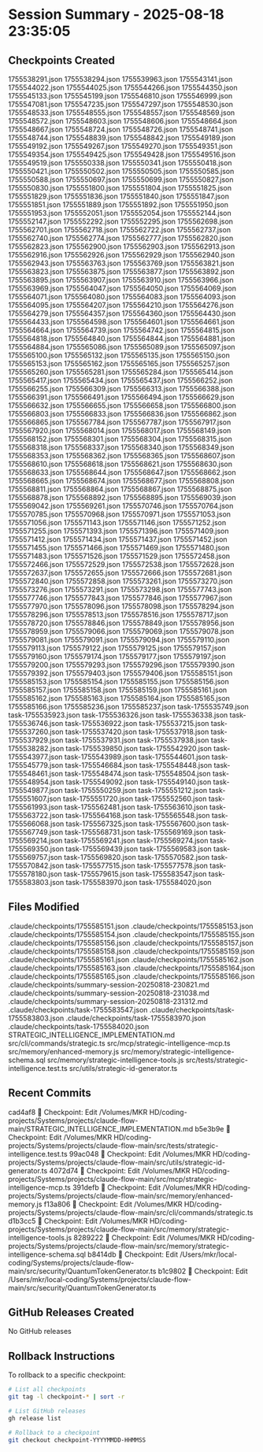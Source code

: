# Session Summary - 2025-08-18 23:35:05

## Checkpoints Created
1755538291.json
1755538294.json
1755539963.json
1755543141.json
1755544022.json
1755544025.json
1755544266.json
1755544350.json
1755545133.json
1755545199.json
1755546810.json
1755546999.json
1755547081.json
1755547235.json
1755547297.json
1755548530.json
1755548533.json
1755548555.json
1755548557.json
1755548569.json
1755548572.json
1755548603.json
1755548606.json
1755548664.json
1755548667.json
1755548724.json
1755548726.json
1755548741.json
1755548744.json
1755548839.json
1755548842.json
1755549189.json
1755549192.json
1755549267.json
1755549270.json
1755549351.json
1755549354.json
1755549425.json
1755549428.json
1755549516.json
1755549519.json
1755550338.json
1755550341.json
1755550418.json
1755550421.json
1755550502.json
1755550505.json
1755550585.json
1755550588.json
1755550697.json
1755550699.json
1755550827.json
1755550830.json
1755551800.json
1755551804.json
1755551825.json
1755551829.json
1755551836.json
1755551840.json
1755551847.json
1755551851.json
1755551889.json
1755551892.json
1755551950.json
1755551953.json
1755552051.json
1755552054.json
1755552144.json
1755552147.json
1755552292.json
1755552295.json
1755562698.json
1755562701.json
1755562718.json
1755562722.json
1755562737.json
1755562740.json
1755562774.json
1755562777.json
1755562820.json
1755562823.json
1755562900.json
1755562903.json
1755562913.json
1755562916.json
1755562926.json
1755562929.json
1755562940.json
1755562943.json
1755563763.json
1755563769.json
1755563821.json
1755563823.json
1755563875.json
1755563877.json
1755563892.json
1755563895.json
1755563907.json
1755563910.json
1755563966.json
1755563969.json
1755564047.json
1755564050.json
1755564069.json
1755564071.json
1755564080.json
1755564083.json
1755564093.json
1755564095.json
1755564207.json
1755564210.json
1755564276.json
1755564279.json
1755564357.json
1755564360.json
1755564430.json
1755564433.json
1755564598.json
1755564601.json
1755564661.json
1755564664.json
1755564739.json
1755564742.json
1755564815.json
1755564818.json
1755564840.json
1755564844.json
1755564881.json
1755564884.json
1755565086.json
1755565089.json
1755565097.json
1755565100.json
1755565132.json
1755565135.json
1755565150.json
1755565153.json
1755565162.json
1755565165.json
1755565257.json
1755565260.json
1755565281.json
1755565284.json
1755565414.json
1755565417.json
1755565434.json
1755565437.json
1755566252.json
1755566255.json
1755566309.json
1755566313.json
1755566388.json
1755566391.json
1755566491.json
1755566494.json
1755566629.json
1755566632.json
1755566655.json
1755566658.json
1755566800.json
1755566803.json
1755566833.json
1755566836.json
1755566862.json
1755566865.json
1755567784.json
1755567787.json
1755567917.json
1755567920.json
1755568014.json
1755568017.json
1755568149.json
1755568152.json
1755568301.json
1755568304.json
1755568315.json
1755568318.json
1755568337.json
1755568340.json
1755568349.json
1755568353.json
1755568362.json
1755568365.json
1755568607.json
1755568610.json
1755568618.json
1755568621.json
1755568630.json
1755568633.json
1755568644.json
1755568647.json
1755568662.json
1755568665.json
1755568674.json
1755568677.json
1755568808.json
1755568811.json
1755568864.json
1755568867.json
1755568875.json
1755568878.json
1755568892.json
1755568895.json
1755569039.json
1755569042.json
1755569261.json
1755570746.json
1755570764.json
1755570785.json
1755570968.json
1755570971.json
1755571053.json
1755571056.json
1755571143.json
1755571146.json
1755571252.json
1755571255.json
1755571393.json
1755571396.json
1755571409.json
1755571412.json
1755571434.json
1755571437.json
1755571452.json
1755571455.json
1755571466.json
1755571469.json
1755571480.json
1755571483.json
1755571526.json
1755571529.json
1755572458.json
1755572466.json
1755572529.json
1755572538.json
1755572628.json
1755572637.json
1755572655.json
1755572666.json
1755572681.json
1755572840.json
1755572858.json
1755573261.json
1755573270.json
1755573276.json
1755573291.json
1755573298.json
1755577743.json
1755577746.json
1755577843.json
1755577846.json
1755577967.json
1755577970.json
1755578096.json
1755578098.json
1755578294.json
1755578296.json
1755578513.json
1755578516.json
1755578717.json
1755578720.json
1755578846.json
1755578849.json
1755578956.json
1755578959.json
1755579066.json
1755579069.json
1755579078.json
1755579081.json
1755579091.json
1755579094.json
1755579110.json
1755579113.json
1755579122.json
1755579125.json
1755579157.json
1755579160.json
1755579174.json
1755579177.json
1755579197.json
1755579200.json
1755579293.json
1755579296.json
1755579390.json
1755579392.json
1755579403.json
1755579406.json
1755585151.json
1755585153.json
1755585154.json
1755585155.json
1755585156.json
1755585157.json
1755585158.json
1755585159.json
1755585161.json
1755585162.json
1755585163.json
1755585164.json
1755585165.json
1755585166.json
1755585236.json
1755585237.json
task-1755535749.json
task-1755535923.json
task-1755536326.json
task-1755536338.json
task-1755536746.json
task-1755536922.json
task-1755537215.json
task-1755537260.json
task-1755537420.json
task-1755537918.json
task-1755537929.json
task-1755537931.json
task-1755537938.json
task-1755538282.json
task-1755539850.json
task-1755542920.json
task-1755543977.json
task-1755543989.json
task-1755544601.json
task-1755545779.json
task-1755546684.json
task-1755548448.json
task-1755548461.json
task-1755548474.json
task-1755548504.json
task-1755548954.json
task-1755549092.json
task-1755549140.json
task-1755549877.json
task-1755550259.json
task-1755551212.json
task-1755551607.json
task-1755551720.json
task-1755552560.json
task-1755561993.json
task-1755562481.json
task-1755563610.json
task-1755563722.json
task-1755564168.json
task-1755565548.json
task-1755566068.json
task-1755567325.json
task-1755567600.json
task-1755567749.json
task-1755568731.json
task-1755569169.json
task-1755569214.json
task-1755569241.json
task-1755569274.json
task-1755569350.json
task-1755569439.json
task-1755569583.json
task-1755569757.json
task-1755569820.json
task-1755570582.json
task-1755570842.json
task-1755577515.json
task-1755577578.json
task-1755578180.json
task-1755579615.json
task-1755583547.json
task-1755583803.json
task-1755583970.json
task-1755584020.json

## Files Modified
.claude/checkpoints/1755585151.json
.claude/checkpoints/1755585153.json
.claude/checkpoints/1755585154.json
.claude/checkpoints/1755585155.json
.claude/checkpoints/1755585156.json
.claude/checkpoints/1755585157.json
.claude/checkpoints/1755585158.json
.claude/checkpoints/1755585159.json
.claude/checkpoints/1755585161.json
.claude/checkpoints/1755585162.json
.claude/checkpoints/1755585163.json
.claude/checkpoints/1755585164.json
.claude/checkpoints/1755585165.json
.claude/checkpoints/1755585166.json
.claude/checkpoints/summary-session-20250818-230821.md
.claude/checkpoints/summary-session-20250818-231038.md
.claude/checkpoints/summary-session-20250818-231312.md
.claude/checkpoints/task-1755583547.json
.claude/checkpoints/task-1755583803.json
.claude/checkpoints/task-1755583970.json
.claude/checkpoints/task-1755584020.json
STRATEGIC_INTELLIGENCE_IMPLEMENTATION.md
src/cli/commands/strategic.ts
src/mcp/strategic-intelligence-mcp.ts
src/memory/enhanced-memory.js
src/memory/strategic-intelligence-schema.sql
src/memory/strategic-intelligence-tools.js
src/tests/strategic-intelligence.test.ts
src/utils/strategic-id-generator.ts

## Recent Commits
cad4af8 🔖 Checkpoint: Edit /Volumes/MKR HD/coding-projects/Systems/projects/claude-flow-main/STRATEGIC_INTELLIGENCE_IMPLEMENTATION.md
b5e3b9e 🔖 Checkpoint: Edit /Volumes/MKR HD/coding-projects/Systems/projects/claude-flow-main/src/tests/strategic-intelligence.test.ts
99ac048 🔖 Checkpoint: Edit /Volumes/MKR HD/coding-projects/Systems/projects/claude-flow-main/src/utils/strategic-id-generator.ts
4072d74 🔖 Checkpoint: Edit /Volumes/MKR HD/coding-projects/Systems/projects/claude-flow-main/src/mcp/strategic-intelligence-mcp.ts
391defb 🔖 Checkpoint: Edit /Volumes/MKR HD/coding-projects/Systems/projects/claude-flow-main/src/memory/enhanced-memory.js
f13a806 🔖 Checkpoint: Edit /Volumes/MKR HD/coding-projects/Systems/projects/claude-flow-main/src/cli/commands/strategic.ts
d1b3cc5 🔖 Checkpoint: Edit /Volumes/MKR HD/coding-projects/Systems/projects/claude-flow-main/src/memory/strategic-intelligence-tools.js
8289222 🔖 Checkpoint: Edit /Volumes/MKR HD/coding-projects/Systems/projects/claude-flow-main/src/memory/strategic-intelligence-schema.sql
b8414db 🔖 Checkpoint: Edit /Users/mkr/local-coding/Systems/projects/claude-flow-main/src/security/QuantumTokenGenerator.ts
b1c9802 🔖 Checkpoint: Edit /Users/mkr/local-coding/Systems/projects/claude-flow-main/src/security/QuantumTokenGenerator.ts

## GitHub Releases Created
No GitHub releases

## Rollback Instructions
To rollback to a specific checkpoint:
```bash
# List all checkpoints
git tag -l checkpoint-* | sort -r

# List GitHub releases
gh release list

# Rollback to a checkpoint
git checkout checkpoint-YYYYMMDD-HHMMSS
```
